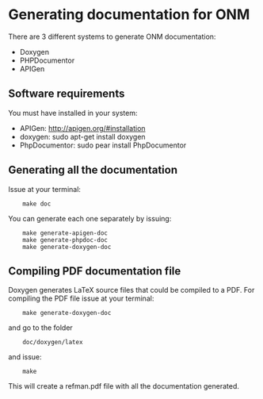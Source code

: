 Generating documentation for ONM
================================
There are 3 different systems to generate ONM documentation:

- Doxygen
- PHPDocumentor
- APIGen

Software requirements
---------------------
You must have installed in your system:

* APIGen: http://apigen.org/#installation
* doxygen: sudo apt-get install doxygen
* PhpDocumentor: sudo pear install PhpDocumentor

Generating all the documentation
--------------------------------

Issue at your terminal:

        make doc

You can generate each one separately by issuing:

        make generate-apigen-doc
        make generate-phpdoc-doc
        make generate-doxygen-doc

Compiling PDF documentation file
--------------------------------
Doxygen generates LaTeX source files that could be compiled to a PDF.
For compiling the PDF file issue at your terminal:

        make generate-doxygen-doc

and go to the folder

        doc/doxygen/latex
and issue:

        make

This will create a refman.pdf file with all the documentation generated.
